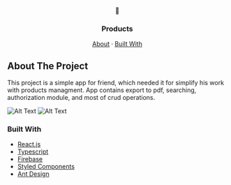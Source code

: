
<!-- PROJECT LOGO -->
<br />
<div align="center">
  🍪
  <h3 align="center">Products</h3>
  
  <p align="center">
    <a href="#about-the-project">About</a>
    ·
    <a href="#built-with">Built With</a>
  </p>
</div>

<!-- ABOUT THE PROJECT -->
## About The Project

This project is a simple app for friend, which needed it for simplify his work with products managment.
App contains export to pdf, searching, authorization module, and most of crud operations.

![Alt Text](https://media.giphy.com/media/d4zc1atkDog6nl7rsc/giphy.gif)
![Alt Text](https://media.giphy.com/media/c5Ynrhy0sSxFk3xsna/giphy.gif)

### Built With

* [React.js](https://reactjs.org/)
* [Typescript](https://www.typescriptlang.org/)
* [Firebase](https://firebase.google.com/)
* [Styled Components](https://styled-components.com/)
* [Ant Design](https://ant.design/)

